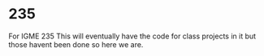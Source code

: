 # 235
For IGME 235
This will eventually have the code for class projects in it but those havent been done so here we are.
